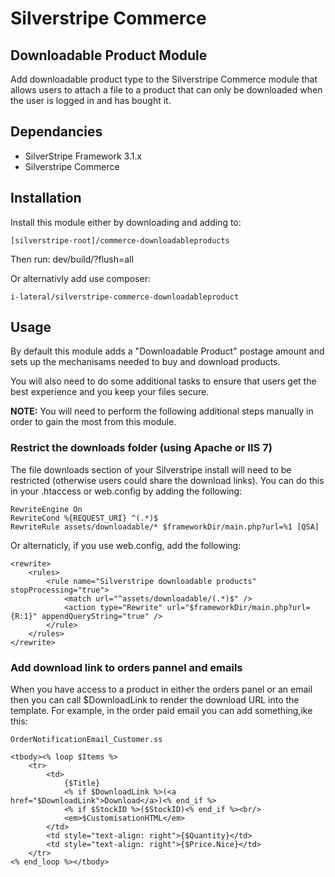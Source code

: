 # Silverstripe Commerce

## Downloadable Product Module

Add downloadable product type to the Silverstripe Commerce module that
allows users to attach a file to a product that can only be downloaded
when the user is logged in and has bought it.

## Dependancies

* SilverStripe Framework 3.1.x
* Silverstripe Commerce

## Installation

Install this module either by downloading and adding to:

    [silverstripe-root]/commerce-downloadableproducts

Then run: dev/build/?flush=all

Or alternativly add use composer:

    i-lateral/silverstripe-commerce-downloadableproduct
    
## Usage

By default this module adds a "Downloadable Product" postage amount and
sets up the mechanisams needed to buy and download products.

You will also need to do some additional tasks to ensure that users get
the best experience and you keep your files secure.

**NOTE:** You will need to perform the following additional steps
manually in order to gain the most from this module.

### Restrict the downloads folder (using Apache or IIS 7)

The file downloads section of your Silverstripe install will need to be  
restricted (otherwise users could share the download links). You can
do this in your .htaccess or web.config by adding the following: 

    RewriteEngine On
    RewriteCond %{REQUEST_URI} ^(.*)$
    RewriteRule assets/downloadable/* $frameworkDir/main.php?url=%1 [QSA]
    
Or alternaticly, if you use web.config, add the following:

    <rewrite>
        <rules>
            <rule name="Silverstripe downloadable products" stopProcessing="true">
                <match url="^assets/downloadable/(.*)$" />
                <action type="Rewrite" url="$frameworkDir/main.php?url={R:1}" appendQueryString="true" />
            </rule>
        </rules>
    </rewrite>

### Add download link to orders pannel and emails

When you have access to a product in either the orders panel or an email
then you can call $DownloadLink to render the download URL into the
template. For example, in the order paid email you can add something,ike
this:

    OrderNotificationEmail_Customer.ss
    
    <tbody><% loop $Items %>
        <tr>
            <td>
                {$Title} 
                <% if $DownloadLink %>(<a href="$DownloadLink">Download</a>)<% end_if %>
                <% if $StockID %>($StockID)<% end_if %><br/>
                <em>$CustomisationHTML</em>
            </td>
            <td style="text-align: right">{$Quantity}</td>
            <td style="text-align: right">{$Price.Nice}</td>
        </tr>
    <% end_loop %></tbody>

### 

